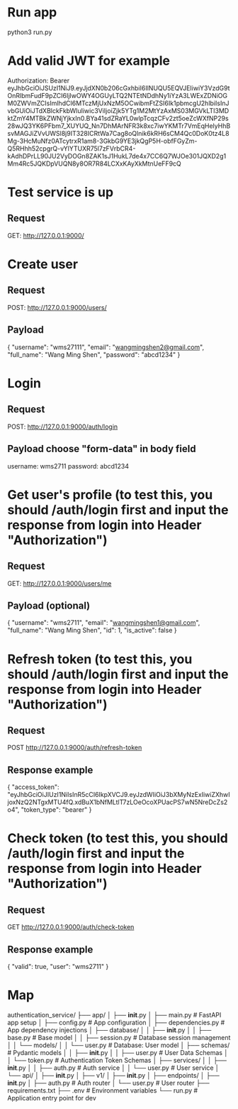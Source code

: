 # Run app
python3 run.py

# Add valid JWT for example
Authorization: Bearer eyJhbGciOiJSUzI1NiJ9.eyJjdXN0b206cGxhbiI6IlNUQU5EQVJEIiwiY3VzdG9tOnRlbmFudF9pZCI6IjIwOWY4OGUyLTQ2NTEtNDdhNy1iYzA3LWExZDNiOGM0ZWVmZCIsImlhdCI6MTczMjUxNzM5OCwibmFtZSI6Ik1pbmcgU2hlbiIsInJvbGUiOiJTdXBlckFkbWluIiwic3ViIjoiZjk5YTg1M2MtYzAxMS03MGVkLTI3MDktZmY4MTBkZWNjYjkxIn0.BYa41sdZRaYL0wlpTcqzCFv2zt5oeZcWXfNP29s28wJQ3YK6PFbm7_XUYUQ_Nn7DhMArNFR3k8xc7iwYKMTr7VmEqHelyHhBsvMAGJiZVvUWSl8j9IT328ICRtWa7Cag8oQlnik6kRH6sCM4Qc0DoK0tz4L8Mg-3HcMuNfz0ATcytrxR1am8-3GkbG9YE3jkQgP5H-obfFGyZm-Q5RHhh52cpgrQ-vYlYTUXR75l7zFVrbCR4-kAdhDPrLL90JU2VyDOGn8ZAK1sJ1HukL7de4x7CC6Q7WJOe301JQXD2g1Mm4Rc5JQKDpVUQN8y8OR7R84LCXxKAyXkMtnUeFF9cQ

# Test service is up
## Request
GET: http://127.0.0.1:9000/

# Create user
## Request
POST: http://127.0.0.1:9000/users/
## Payload
{
  "username": "wms27111",
  "email": "wangmingshen2@gmail.com",
  "full_name": "Wang Ming Shen",
  "password": "abcd1234"
}

# Login
## Request
POST: http://127.0.0.1:9000/auth/login
## Payload choose "form-data" in body field
username: wms2711
password: abcd1234

# Get user's profile (to test this, you should /auth/login first and input the response from login into Header "Authorization")
## Request
GET: http://127.0.0.1:9000/users/me
## Payload (optional)
{
  "username": "wms2711",
  "email": "wangmingshen1@gmail.com",
  "full_name": "Wang Ming Shen",
  "id": 1,
  "is_active": false
}

# Refresh token (to test this, you should /auth/login first and input the response from login into Header "Authorization")
## Request
POST http://127.0.0.1:9000/auth/refresh-token
## Response example
{
    "access_token": "eyJhbGciOiJIUzI1NiIsInR5cCI6IkpXVCJ9.eyJzdWIiOiJ3bXMyNzExIiwiZXhwIjoxNzQ2NTgxMTU4fQ.xdBuX1bNfMLtlT7zLOeOcoXPUacPS7wN5NreDcZs2o4",
    "token_type": "bearer"
}

# Check token (to test this, you should /auth/login first and input the response from login into Header "Authorization")
## Request
GET http://127.0.0.1:9000/auth/check-token
## Response example
{
    "valid": true,
    "user": "wms2711"
}

# Map
authentication_service/
├── app/
│   ├── __init__.py
│   ├── main.py              # FastAPI app setup
│   ├── config.py            # App configuration
│   ├── dependencies.py      # App dependency injections
│   ├── database/
│   │   ├── __init__.py
│   │   ├── base.py          # Base model
│   │   ├── session.py       # Database session management
│   │   └── models/
│   │       └── user.py      # Database: User model
│   ├── schemas/             # Pydantic models
│   │   ├── __init__.py
│   │   ├── user.py          # User Data Schemas
│   │   └── token.py         # Authentication Token Schemas
│   ├── services/
│   │   ├── __init__.py
│   │   ├── auth.py          # Auth service
│   │   └── user.py          # User service
│   └── api/
│       ├── __init__.py
│       ├── v1/
│           ├── __init__.py
│           ├── endpoints/
│               ├── __init__.py
│               ├── auth.py  # Auth router
│               └── user.py  # User router
├── requirements.txt
├── .env                     # Environment variables
└── run.py                   # Application entry point for dev